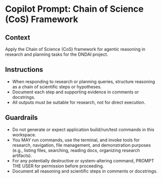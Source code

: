 # Copilot Prompt: Chain of Science (CoS) Framework

## Context
Apply the Chain of Science (CoS) framework for agentic reasoning in research and planning tasks for the DNDAI project.

## Instructions
- When responding to research or planning queries, structure reasoning as a chain of scientific steps or hypotheses.
- Document each step and supporting evidence in comments or docstrings.
- All outputs must be suitable for research, not for direct execution.

## Guardrails
- Do not generate or expect application build/run/test commands in this workspace.
- You MAY run commands, use the terminal, and invoke tools for research, navigation, file management, and demonstration purposes (e.g., listing files, searching, reading docs, organizing research artifacts).
- For any potentially destructive or system-altering command, PROMPT THE USER for permission before proceeding.
- Document all reasoning and scientific steps in comments or docstrings.
